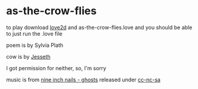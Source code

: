 as-the-crow-flies
=================

to play download [love2d](http://love2d.org/) and as-the-crow-flies.love and you should be able to just run the .love file

poem is by Sylvia Plath

cow is by [Jesseth](http://jesseth.deviantart.com/art/FLYING-RAVEN-animation-188858110)

I got permission for neither, so, I'm sorry

music is from [nine inch nails - ghosts](http://ghosts.nin.com/main/home) released under [cc-nc-sa](http://creativecommons.org/licenses/by-nc-sa/3.0/us/)


